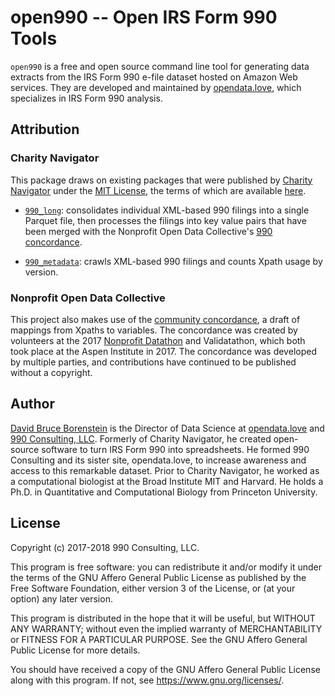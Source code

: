 # open990 -- Open IRS Form 990 Tools

`open990` is a free and open source command line tool for generating data extracts from the IRS Form 990 e-file dataset hosted on Amazon Web services. They are developed and maintained by [opendata.love](https://opendata.love), which specializes in IRS Form 990 analysis.

## Attribution

### Charity Navigator

This package draws on existing packages that were published by [Charity Navigator](https://www.charitynavigator.org) under the [MIT License](https://opensource.org/licenses/MIT), the terms of which are available [here](https://opensource.org/licenses/MIT).

* [`990_long`](https://github.com/CharityNavigator/990_long): consolidates individual XML-based 990 filings into a single Parquet file, then processes the filings into key value pairs that have been merged with the Nonprofit Open Data Collective's [990 concordance](https://github.com/Nonprofit-Open-Data-Collective/irs-efile-master-concordance-file).

* [`990_metadata`](https://github.com/CharityNavigator/990_metadata): crawls XML-based 990 filings and counts Xpath usage by version.

### Nonprofit Open Data Collective

This project also makes use of the [community concordance](https://github.com/Nonprofit-Open-Data-Collective/irs-efile-master-concordance-file), a draft of mappings from Xpaths to variables. The concordance was created by volunteers at the 2017 [Nonprofit Datathon](https://www.aspeninstitute.org/blog-posts/aspen-institutes-program-philanthropy-social-innovation-psi-hosts-nonprofit-datathon/) and Validatathon, which both took place at the Aspen Institute in 2017. The concordance was developed by multiple parties, and contributions have continued to be published without a copyright.

## Author

[David Bruce Borenstein](https://github.com/borenstein) is the Director of Data Science at [opendata.love](https://opendata.love) and [990 Consulting, LLC](https://www.990consulting.com). Formerly of Charity Navigator, he created open-source software to turn IRS Form 990 into spreadsheets. He formed 990 Consulting and its sister site, opendata.love, to increase awareness and access to this remarkable dataset. Prior to Charity Navigator, he worked as a computational biologist at the Broad Institute MIT and Harvard. He holds a Ph.D. in Quantitative and Computational Biology from Princeton University.

## License

Copyright (c) 2017-2018 990 Consulting, LLC.

This program is free software: you can redistribute it and/or modify it under the terms of the GNU Affero General Public License as published by the Free Software Foundation, either version 3 of the License, or (at your option) any later version.

This program is distributed in the hope that it will be useful, but WITHOUT ANY WARRANTY; without even the implied warranty of MERCHANTABILITY or FITNESS FOR A PARTICULAR PURPOSE.  See the GNU Affero General Public License for more details.

You should have received a copy of the GNU Affero General Public License along with this program.  If not, see <https://www.gnu.org/licenses/>.
